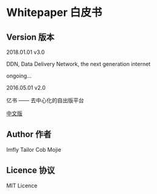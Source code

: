 # Whitepaper 白皮书




## Version 版本

2018.01.01 v3.0

DDN, Data Delivery Network, the next generation internet

ongoing...

2016.05.01 v2.0

亿书 —— 去中心化的自出版平台

[中文版](http://ebookchain.org/ebookchain.pdf)

## Author 作者

Imfly
Tailor
Cob
Mojie

## Licence 协议

MIT Licence
